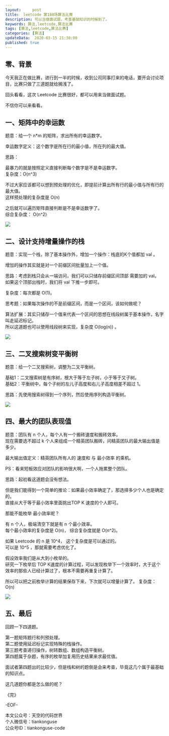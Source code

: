 ```yaml
---   
layout:     post  
title:  leetcode 第180场算法比赛  
description: 可以当做面试题，考查基础知识的时候到了。  
keywords: 算法,leetcode,算法比赛  
tags: [算法,leetcode,算法比赛]    
categories: [算法]  
updateData:  2020-03-15 21:30:00  
published: true  
---  
```



## 零、背景  



今天我正在做比赛，进行到一半的时候，收到公司同事打来的电话，要开会讨论项目，比赛只做了三道题就给搁浅了。  


回头看看，这次 Leetcode 比赛很好，都可以用来当做面试题。  


不信你可以来看看。  


## 一、矩阵中的幸运数  


题意：给一个 n*m 的矩阵，求出所有的幸运数字。  


幸运数字定义：这个数字是所在行的最小值，所在列的最大值。  


思路：  


最暴力的就是按照定义直接判断每个数字是不是幸运数字。  
复杂度：O(n^3)  


不过大家应该都可以想到预处理的优化，即提前计算出所有行的最小值与所有行的最大值。  
这样预处理的复杂度是 O(n)  

之后就可以遍历矩阵直接判断是不是幸运数字了。  
综合复杂度： O(n^2)  


![](https://res2020.tiankonguse.com/images/2020/03/15/001.png)  


## 二、设计支持增量操作的栈  


题意：实现一个栈，除了基本操作外，增加一个操作：栈底的K个值都加 val 。  


增加的操作其实就是对一个前缀区间批量加上一个值。  


思路：考虑到栈只会从一端访问，我们可以只储存前缀区间顶部 需要加的 val。  
如果这个顶部出栈时，我们将 val 下推一步即可。  


复杂度：每次都是 O(1)。  


思考题：如果每次操作的不是前缀区间，而是一个区间，该如何做呢？  


算法扩展：其实只储存一个值来代表一个区间的思想在线段树属于基本操作，名字叫走延迟标记。  
所以这道题也可以使用线段树来实现，复杂度 O(log(n)) 。  


![](https://res2020.tiankonguse.com/images/2020/03/15/002.png)  


## 三、二叉搜索树变平衡树  


题意：给一个二叉搜索树，调整为二叉平衡树。  


基础1：二叉搜索树是有序树，根大于等于左子树，小于等于又子树。  
基础2：平衡树中，每个子树的左儿子高度和右儿子高度相差不超过 1。  


思路：先使用搜索树得到一个序列，然后使用序列构造平衡树。  


![](https://res2020.tiankonguse.com/images/2020/03/15/003.png)  


## 四、最大的团队表现值  


题意：团队有 n 个人，每个人有一个搬砖速度和搬砖效率。  
现在需要选不超过 k 个人来组成一个精英团队搬砖，问精英团队的最大输出值是多少。  


最大输出值定义：精英团队所有人的 速度和 与 最小效率 的乘机。  


PS：看来短板效应对团队的影响很大啊，一个人拖累整个团队。  



思路：起初看这道题会没有想法。  


但是我们能得到一个简单的推论：如果最小效率确定了，那选择多少个人也是确定的。  
直接从大于等于最小效率里面挑出TOP K 速度的个人即可。  


那能不能枚举 最小效率呢？  


有 n 个人，极端清空下就是有 n 个最小效率。  
每个最小效率的复杂度是 O(n)， 综合复杂度就是 O(n^2)。  


如果 Leetcode 的 n 是 10^4， 这个复杂度是可以通过的。  
可以是 10^5 ，那就需要考虑优化了。  


假设效率我们是从大到小枚举的。  
研究一下枚举后 TOP K速度的计算过程，可以发现枚举下一个效率时，大于这个效率的那些人已经计算过了，根本不需要再重复计算了。  


所以可以把之前枚举计算的结果保存下来，下次就可以增量计算了。
复杂度：O(n)  


![](https://res2020.tiankonguse.com/images/2020/03/15/004.png)  


## 五、最后  


回顾一下四道题。  


第一题矩阵题行和列预处理。  
第二题使用延迟标记实现特殊的栈操作。  
第三题考查递归操作，树转数组、数组构造平衡树。  
第四题属于杂题，有序的枚举加复用历史结果来求最优值。  


面试者第四题出的比较少，但是栈和树的题倒是会来考查，毕竟这几个属于最基础的知识点。  


这几道题你都是怎么做的呢？  


《完》


-EOF-  



本文公众号：天空的代码世界  
个人微信号：tiankonguse  
公众号ID：tiankonguse-code  
  

